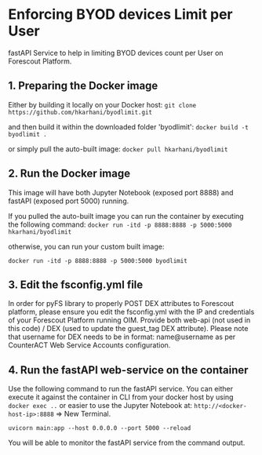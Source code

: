 # Enforcing BYOD devices Limit per User

fastAPI Service to help in limiting BYOD devices count per User on Forescout Platform. 

## 1. Preparing the Docker image

Either by building it locally on your Docker host: 
`git clone https://github.com/hkarhani/byodlimit.git`

and then build it within the downloaded folder 'byodlimit': 
`docker build -t byodlimit .`

or simply pull the auto-built image: 
`docker pull hkarhani/byodlimit`

## 2. Run the Docker image

This image will have both Jupyter Notebook (exposed port 8888) and fastAPI (exposed port 5000) running. 

If you pulled the auto-built image you can run the container by executing the following command: 
`docker run -itd -p 8888:8888 -p 5000:5000 hkarhani/byodlimit` 

otherwise, you can run your custom built image: 

`docker run -itd -p 8888:8888 -p 5000:5000 byodlimit` 

## 3. Edit the fsconfig.yml file

In order for pyFS library to properly POST DEX attributes to Forescout platform, please ensure you edit the fsconfig.yml with the IP and credentials of your Forescout Platform running OIM. Provide both web-api (not used in this code) / DEX (used to update the guest_tag DEX attribute). Please note that username for DEX needs to be in format: name@username as per CounterACT Web Service Accounts configuration. 

## 4. Run the fastAPI web-service on the container

Use the following command to run the fastAPI service. You can either execute it against the container in CLI from your docker host by using `docker exec ..` or easier to use the Jupyter Notebook at: `http://<docker-host-ip>:8888` => New Terminal.

`uvicorn main:app --host 0.0.0.0 --port 5000 --reload`

You will be able to monitor the fastAPI service from the command output. 
